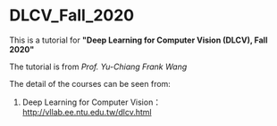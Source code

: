 # DLCV_Fall_2020     
This is a tutorial for **"Deep Learning for Computer Vision (DLCV), Fall 2020"**

The tutorial is from *Prof. Yu-Chiang Frank Wang*        
      
The detail of the courses can be seen from:
1.	Deep Learning for Computer Vision： http://vllab.ee.ntu.edu.tw/dlcv.html
